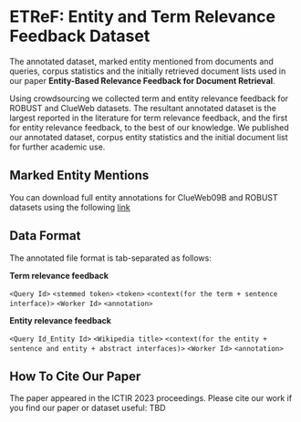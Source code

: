 # ETReF: Entity and Term Relevance Feedback Dataset

The annotated dataset, marked entity mentioned from documents and queries, corpus statistics and the initially retrieved document lists used in our paper **Entity-Based Relevance Feedback for Document Retrieval**.

Using crowdsourcing we collected term and entity relevance feedback for ROBUST and ClueWeb datasets. The resultant annotated dataset is the largest reported in the literature for term relevance feedback, and the first for entity relevance feedback, to the best of our knowledge. We published our annotated dataset, corpus entity statistics and the initial document list for further academic use.

##  Marked Entity Mentions
You can download full entity annotations for ClueWeb09B and ROBUST datasets using the following [link](https://technionmail-my.sharepoint.com/:f:/g/personal/kurland_technion_ac_il/EgQpKRvvKdNMsMeciTh5-ocB4CRWmj9ryL6GtPM4SDnm-A?e=NsvVId)

## Data Format
The annotated file format is tab-separated as follows: 

<strong>Term relevance feedback</strong>

`<Query Id>`  `<stemmed token>` `<token>` `<context(for the term + sentence interface)>`  `<Worker Id>` `<annotation>`

<strong>Entity relevance feedback</strong>

`<Query Id_Entity Id>`  `<Wikipedia title>` `<context(for the entity + sentence and entity + abstract interfaces)>`  `<Worker Id>` `<annotation>`

## How To Cite Our Paper
The paper appeared in the ICTIR 2023 proceedings. Please cite our work if you find our paper or dataset useful:
TBD

